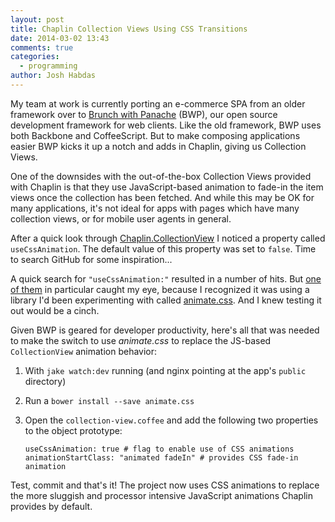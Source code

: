 ```yaml
---
layout: post
title: Chaplin Collection Views Using CSS Transitions
date: 2014-03-02 13:43
comments: true
categories:
  - programming
author: Josh Habdas
---
```


My team at work is currently porting an e-commerce SPA from an older framework over to [Brunch with Panache](https://github.com/trunkclub/brunch-with-panache) (BWP), our open source development framework for web clients. Like the old framework, BWP uses both Backbone and CoffeeScript. But to make composing applications easier BWP kicks it up a notch and adds in Chaplin, giving us Collection Views.

One of the downsides with the out-of-the-box Collection Views provided with Chaplin is that they use JavaScript-based animation to fade-in the item views once the collection has been fetched. And while this may be OK for many applications, it's not ideal for apps with pages which have many collection views, or for mobile user agents in general.

After a quick look through [Chaplin.CollectionView](http://docs.chaplinjs.org/chaplin.collection_view.html) I noticed a property called `useCssAnimation`. The default value of this property was set to `false`. Time to search GitHub for some inspiration...

A quick search for `"useCssAnimation:"` resulted in a number of hits. But [one of them](https://github.com/molefrog/steviewhale/blob/0f665a4b77daa2023db5ebf5809c3b54b50d6931/app/views/shot/grid/shotGridView.coffee) in particular caught my eye, because I recognized it was using a library I'd been experimenting with called [animate.css](https://github.com/daneden/animate.css). And I knew testing it out would be a cinch.

Given BWP is geared for developer productivity, here's all that was needed to make the switch to use *animate.css* to replace the JS-based `CollectionView` animation behavior:

1. With `jake watch:dev` running (and nginx pointing at the app's `public` directory)
2. Run a `bower install --save animate.css`
3. Open the `collection-view.coffee` and add the following two properties to the object prototype:
  
    `useCssAnimation: true # flag to enable use of CSS animations`
    `animationStartClass: "animated fadeIn" # provides CSS fade-in animation`

Test, commit and that's it! The project now uses CSS animations to replace the more sluggish and processor intensive JavaScript animations Chaplin provides by default.